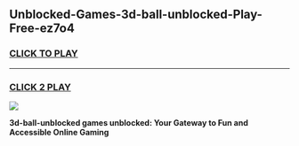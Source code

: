 
## Unblocked-Games-3d-ball-unblocked-Play-Free-ez7o4
<h3>
<a href="https://premium76.site?title=3d-ball-unblocked&ref=10A">CLICK TO PLAY</a></h3>
<hr>

<h3>
<a href="https://premium76.site?title=3d-ball-unblocked&ref=10A">CLICK 2 PLAY</a>
  
</h3>

<a href="https://premium76.site?title=3d-ball-unblocked&ref=10A"><img src="https://clearcache.store/games.png"></a>


**3d-ball-unblocked games unblocked: Your Gateway to Fun and Accessible Online Gaming**
